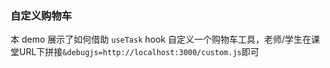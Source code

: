### 自定义购物车

本 demo 展示了如何借助 `useTask` hook 自定义一个购物车工具，老师/学生在课堂URL下拼接`&debugjs=http://localhost:3000/custom.js`即可
